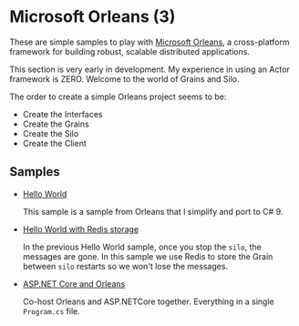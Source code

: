 # Microsoft Orleans (3)

These are simple samples to play with [Microsoft Orleans](https://github.com/dotnet/orleans), a cross-platform framework for building robust, scalable distributed applications.

This section is very early in development. My experience in using an Actor framework is ZERO. Welcome to the world of Grains and Silo.

The order to create a simple Orleans project seems to be:

- Create the Interfaces
- Create the Grains
- Create the Silo
- Create the Client

## Samples

- [Hello World](hello-world)

  This sample is a sample from Orleans that I simplify and port to C# 9. 

- [Hello World with Redis storage](hello-world-2)

  In the previous Hello World sample, once you stop the `silo`, the messages are gone. In this sample we use Redis to store the Grain between `silo` restarts so we won't lose the messages.

- [ASP.NET Core and Orleans](hello-world-3)

  Co-host Orleans and ASP.NETCore together. Everything in a single `Program.cs` file.